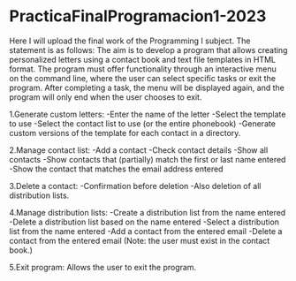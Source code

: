 # PracticaFinalProgramacion1-2023

Here I will upload the final work of the Programming I subject. The statement is as follows:
The aim is to develop a program that allows creating personalized letters using a contact book and text file templates in HTML format. The program must offer functionality through an interactive menu on the command line, where the user can select specific tasks or exit the program. After completing a task, the menu will be displayed again, and the program will only end when the user chooses to exit.

1.Generate custom letters:
-Enter the name of the letter
-Select the template to use
-Select the contact list to use (or the entire phonebook)
-Generate custom versions of the template for each contact in a directory.

2.Manage contact list:
-Add a contact
-Check contact details
-Show all contacts
-Show contacts that (partially) match the first or last name entered
-Show the contact that matches the email address entered

3.Delete a contact:
-Confirmation before deletion
-Also deletion of all distribution lists.

4.Manage distribution lists:
-Create a distribution list from the name entered
-Delete a distribution list based on the name entered
-Select a distribution list from the name entered
-Add a contact from the entered email
-Delete a contact from the entered email (Note: the user must exist in the contact book.)

5.Exit program: Allows the user to exit the program.
